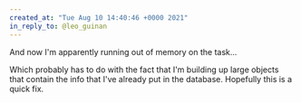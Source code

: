 ```yaml
---
created_at: "Tue Aug 10 14:40:46 +0000 2021"
in_reply_to: @leo_guinan
---
```


And now I'm apparently running out of memory on the task...

Which probably has to do with the fact that I'm building up large objects that contain the info that I've already put in the database.  Hopefully this is a quick fix.